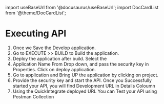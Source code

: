 import useBaseUrl from '@docusaurus/useBaseUrl';
import DocCardList from '@theme/DocCardList';

# Executing API

1) Once we Save the Develop application.
2) Go to EXECUTE >> BUILD to Build the application.
3) Deploy the application after build. Select the
4)  Application Name From Drop down, and pass the security key in Properties. Click on deploy application.
5) Go to application and Bring UP the application by clicking on project.
6) Provide the security key and start the API.
Once you Successfully started your API, you will find Development URL in Details Coloumn
7) Using the QuickIntegrate deployed URL You can Test your API using Postman Collection


<DocCardList />